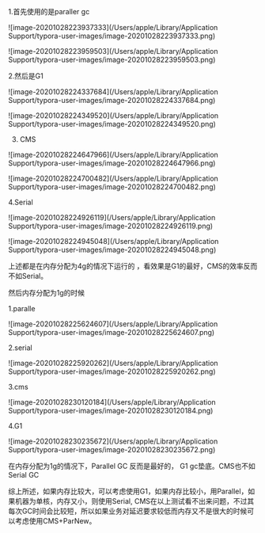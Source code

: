 

1.首先使用的是paraller gc  

![image-20201028223937333](/Users/apple/Library/Application Support/typora-user-images/image-20201028223937333.png)

![image-20201028223959503](/Users/apple/Library/Application Support/typora-user-images/image-20201028223959503.png)



2.然后是G1

![image-20201028224337684](/Users/apple/Library/Application Support/typora-user-images/image-20201028224337684.png)

![image-20201028224349520](/Users/apple/Library/Application Support/typora-user-images/image-20201028224349520.png)





3. CMS 

![image-20201028224647966](/Users/apple/Library/Application Support/typora-user-images/image-20201028224647966.png)

![image-20201028224700482](/Users/apple/Library/Application Support/typora-user-images/image-20201028224700482.png)



4.Serial 

![image-20201028224926119](/Users/apple/Library/Application Support/typora-user-images/image-20201028224926119.png)

![image-20201028224945048](/Users/apple/Library/Application Support/typora-user-images/image-20201028224945048.png)



上述都是在内存分配为4g的情况下运行的 ，看效果是G1的最好，CMS的效率反而不如Serial。





然后内存分配为1g的时候

1.paralle

![image-20201028225624607](/Users/apple/Library/Application Support/typora-user-images/image-20201028225624607.png)



2.serial

![image-20201028225920262](/Users/apple/Library/Application Support/typora-user-images/image-20201028225920262.png)



3.cms

![image-20201028230120184](/Users/apple/Library/Application Support/typora-user-images/image-20201028230120184.png)

4.G1

![image-20201028230235672](/Users/apple/Library/Application Support/typora-user-images/image-20201028230235672.png)



在内存分配为1g的情况下，Parallel GC 反而是最好的， G1 gc垫底。CMS也不如Serial GC





综上所述，如果内存比较大，可以考虑使用G1，如果内存比较小，用Parallel，如果机器为单核，内存又小，则使用Serial, CMS在以上测试看不出来问题，不过其每次GC时间会比较短，所以如果业务对延迟要求较低而内存又不是很大的时候可以考虑使用CMS+ParNew。